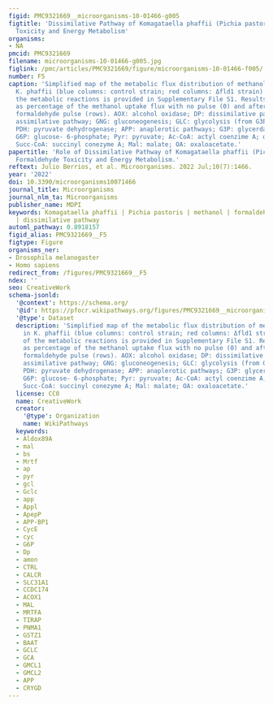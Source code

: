 ```yaml
---
figid: PMC9321669__microorganisms-10-01466-g005
figtitle: 'Dissimilative Pathway of Komagataella phaffii (Pichia pastoris): Formaldehyde
  Toxicity and Energy Metabolism'
organisms:
- NA
pmcid: PMC9321669
filename: microorganisms-10-01466-g005.jpg
figlink: /pmc/articles/PMC9321669/figure/microorganisms-10-01466-f005/
number: F5
caption: 'Simplified map of the metabolic flux distribution of methanol uptake in
  K. phaffii (blue columns: control strain; red columns: Δfld1 strain). The list of
  the metabolic reactions is provided in Supplementary File S1. Results are shown
  as percentage of the methanol uptake flux with no pulse (0) and after 5 or 8 mM
  formaldehyde pulse (rows). AOX: alcohol oxidase; DP: dissimilative pathway; AP:
  assimilative pathway; GNG: gluconeogenesis; GLC: glycolysis (from G3P onwards);
  PDH: pyruvate dehydrogenase; APP: anaplerotic pathways; G3P: glycerdaldyde-3-phosphate;
  G6P: glucose- 6-phosphate; Pyr: pyruvate; Ac-CoA: actyl coenzime A; α-KG: α -ketoglutarate;
  Succ-CoA: succinyl conezyme A; Mal: malate; OA: oxaloacetate.'
papertitle: 'Role of Dissimilative Pathway of Komagataella phaffii (Pichia pastoris):
  Formaldehyde Toxicity and Energy Metabolism.'
reftext: Julio Berrios, et al. Microorganisms. 2022 Jul;10(7):1466.
year: '2022'
doi: 10.3390/microorganisms10071466
journal_title: Microorganisms
journal_nlm_ta: Microorganisms
publisher_name: MDPI
keywords: Komagataella phaffii | Pichia pastoris | methanol | formaldehyde dehydrogenase
  | dissimilative pathway
automl_pathway: 0.8918157
figid_alias: PMC9321669__F5
figtype: Figure
organisms_ner:
- Drosophila melanogaster
- Homo sapiens
redirect_from: /figures/PMC9321669__F5
ndex: ''
seo: CreativeWork
schema-jsonld:
  '@context': https://schema.org/
  '@id': https://pfocr.wikipathways.org/figures/PMC9321669__microorganisms-10-01466-g005.html
  '@type': Dataset
  description: 'Simplified map of the metabolic flux distribution of methanol uptake
    in K. phaffii (blue columns: control strain; red columns: Δfld1 strain). The list
    of the metabolic reactions is provided in Supplementary File S1. Results are shown
    as percentage of the methanol uptake flux with no pulse (0) and after 5 or 8 mM
    formaldehyde pulse (rows). AOX: alcohol oxidase; DP: dissimilative pathway; AP:
    assimilative pathway; GNG: gluconeogenesis; GLC: glycolysis (from G3P onwards);
    PDH: pyruvate dehydrogenase; APP: anaplerotic pathways; G3P: glycerdaldyde-3-phosphate;
    G6P: glucose- 6-phosphate; Pyr: pyruvate; Ac-CoA: actyl coenzime A; α-KG: α -ketoglutarate;
    Succ-CoA: succinyl conezyme A; Mal: malate; OA: oxaloacetate.'
  license: CC0
  name: CreativeWork
  creator:
    '@type': Organization
    name: WikiPathways
  keywords:
  - Aldox89A
  - mal
  - bs
  - Mrtf
  - ap
  - pyr
  - gcl
  - Gclc
  - app
  - Appl
  - ApepP
  - APP-BP1
  - CycE
  - cyc
  - G6P
  - Dp
  - amon
  - CTRL
  - CALCR
  - SLC31A1
  - CCDC174
  - ACOX1
  - MAL
  - MRTFA
  - TIRAP
  - PNMA1
  - GSTZ1
  - BAAT
  - GCLC
  - GCA
  - GMCL1
  - GMCL2
  - APP
  - CRYGD
---
```

